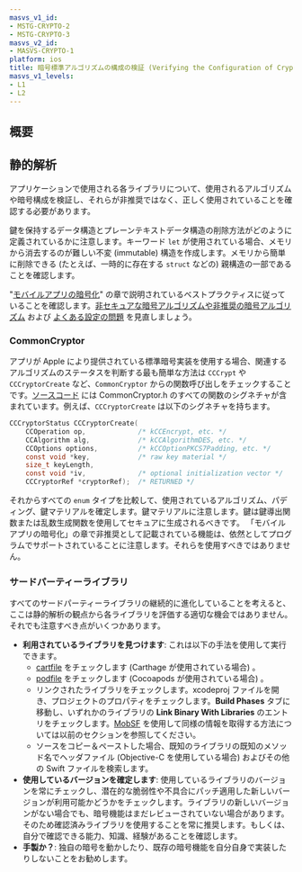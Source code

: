 ```yaml
---
masvs_v1_id:
- MSTG-CRYPTO-2
- MSTG-CRYPTO-3
masvs_v2_id:
- MASVS-CRYPTO-1
platform: ios
title: 暗号標準アルゴリズムの構成の検証 (Verifying the Configuration of Cryptographic Standard Algorithms)
masvs_v1_levels:
- L1
- L2
---
```


## 概要

## 静的解析

アプリケーションで使用される各ライブラリについて、使用されるアルゴリズムや暗号構成を検証し、それらが非推奨ではなく、正しく使用されていることを確認する必要があります。

鍵を保持するデータ構造とプレーンテキストデータ構造の削除方法がどのように定義されているかに注意します。キーワード `let` が使用されている場合、メモリから消去するのが難しい不変 (immutable) 構造を作成します。メモリから簡単に削除できる  (たとえば、一時的に存在する `struct` などの) 親構造の一部であることを確認します。

"[モバイルアプリの暗号化](../../../Document/0x04g-Testing-Cryptography.md)" の章で説明されているベストプラクティスに従っていることを確認します。[非セキュアな暗号アルゴリズムや非推奨の暗号アルゴリズム](../../../Document/0x04g-Testing-Cryptography.md#identifying-insecure-andor-deprecated-cryptographic-algorithms) および [よくある設定の問題](../../../Document/0x04g-Testing-Cryptography.md#common-configuration-issues) を見直しましょう。

### CommonCryptor

アプリが Apple により提供されている標準暗号実装を使用する場合、関連するアルゴリズムのステータスを判断する最も簡単な方法は `CCCrypt` や `CCCryptorCreate` など、`CommonCryptor` からの関数呼び出しをチェックすることです。[ソースコード](https://opensource.apple.com/source/CommonCrypto/CommonCrypto-36064/CommonCrypto/CommonCryptor.h "CommonCryptor.h") には CommonCryptor.h のすべての関数のシグネチャが含まれています。例えば、`CCCryptorCreate` は以下のシグネチャを持ちます。

```c
CCCryptorStatus CCCryptorCreate(
    CCOperation op,             /* kCCEncrypt, etc. */
    CCAlgorithm alg,            /* kCCAlgorithmDES, etc. */
    CCOptions options,          /* kCCOptionPKCS7Padding, etc. */
    const void *key,            /* raw key material */
    size_t keyLength,
    const void *iv,             /* optional initialization vector */
    CCCryptorRef *cryptorRef);  /* RETURNED */
```

それからすべての `enum` タイプを比較して、使用されているアルゴリズム、パディング、鍵マテリアルを確定します。鍵マテリアルに注意します。鍵は鍵導出関数または乱数生成関数を使用してセキュアに生成されるべきです。
「モバイルアプリの暗号化」の章で非推奨として記載されている機能は、依然としてプログラムでサポートされていることに注意します。それらを使用すべきではありません。

### サードパーティーライブラリ

すべてのサードパーティーライブラリの継続的に進化していることを考えると、ここは静的解析の観点から各ライブラリを評価する適切な機会ではありません。それでも注意すべき点がいくつかあります。

- **利用されているライブラリを見つけます**: これは以下の手法を使用して実行できます。
    - [cartfile](https://github.com/Carthage/Carthage/blob/master/Documentation/Artifacts.md#cartfile "cartfile") をチェックします (Carthage が使用されている場合) 。
    - [podfile](https://guides.cocoapods.org/syntax/podfile.html "podfile")  をチェックします (Cocoapods が使用されている場合) 。
    - リンクされたライブラリをチェックします。xcodeproj ファイルを開き、プロジェクトのプロパティをチェックします。**Build Phases** タブに移動し、いずれかのライブラリの **Link Binary With Libraries** のエントリをチェックします。[MobSF](../../../tools/generic/MASTG-TOOL-0035.md) を使用して同様の情報を取得する方法については以前のセクションを参照してください。
    - ソースをコピー＆ペーストした場合、既知のライブラリの既知のメソッド名でヘッダファイル (Objective-C を使用している場合) およびその他の Swift ファイルを検索します。
- **使用しているバージョンを確定します**: 使用しているライブラリのバージョンを常にチェックし、潜在的な脆弱性や不具合にパッチ適用した新しいバージョンが利用可能かどうかをチェックします。ライブラリの新しいバージョンがない場合でも、暗号機能はまだレビューされていない場合があります。そのため確認済みライブラリを使用することを常に推奨します。もしくは、自分で確認できる能力、知識、経験があることを確認します。
- **手製か？**: 独自の暗号を動かしたり、既存の暗号機能を自分自身で実装したりしないことをお勧めします。
